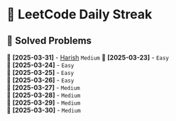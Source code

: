 # 🚀 LeetCode Daily Streak

## 📌 Solved Problems
📌 **[2025-03-31]** - [Harish](LeetCode/Medium/2025-03-31/README.md) `Medium`
📌 **[2025-03-23]** - [](LeetCode/Easy/2025-03-23/README.md) `Easy`  
📌 **[2025-03-24]** - [](LeetCode/Easy/2025-03-24/README.md) `Easy`  
📌 **[2025-03-25]** - [](LeetCode/Easy/2025-03-25/README.md) `Easy`  
📌 **[2025-03-26]** - [](LeetCode/Easy/2025-03-26/README.md) `Easy`  
📌 **[2025-03-27]** - [](LeetCode/Medium/2025-03-27/README.md) `Medium`  
📌 **[2025-03-28]** - [](LeetCode/Medium/2025-03-28/README.md) `Medium`  
📌 **[2025-03-29]** - [](LeetCode/Medium/2025-03-29/README.md) `Medium`  
📌 **[2025-03-30]** - [](LeetCode/Medium/2025-03-30/README.md) `Medium`  

